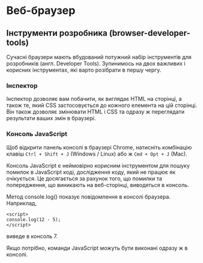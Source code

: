 # Веб-браузер

## Інструменти розробника (browser-developer-tools)

Сучасні браузери мають вбудований потужний набір інструментів для розробників (англ. Developer Tools). Зупинимось на двох важливих і корисних інструментах, які варто розібрати в першу чергу.

### Інспектор

Інспектор дозволяє вам побачити, як виглядає HTML на сторінці, а також те, який CSS застосовується до кожного елемента на цій сторінці. Він також дозволяє змінювати HTML і CSS та одразу ж переглядати результати ваших змін в браузері.

### Консоль JavaScript

Щоб відкрити панель консолі в браузері Chrome, натисніть комбінацію клавіш `Ctrl + Shift + J` (Windows / Linux) або ж `Cmd + Opt + J` (Mac).

Консоль JavaScript є неймовірно корисним інструментом для пошуку помилок в JavaScript коді, дослідження коду, який не працює як очікується. Це досягається за рахунок того, що помилки та попередження, що виникають на веб-сторінці, виводяться в консоль.

Метод console.log() показує повідомлення в консолі браузера. Наприклад,

```
<script>
console.log(12 - 5);
</script>
```

виведе в консоль 7.

Якщо потрібно, команди JavaScript можуть бути виконані одразу ж в консолі.

